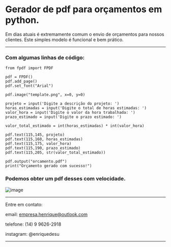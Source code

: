 # Gerador de pdf para orçamentos em python.

Em dias atuais é extremamente comum o envio de orçamentos para nossos clientes.
Este simples modelo é funcional e bem prático. 

-------------------------------------------------------
### Com algumas linhas de código: 

```
from fpdf import FPDF

pdf = FPDF()
pdf.add_page()
pdf.set_font("Arial")

pdf.image("template.png", x=0, y=0)

projeto = input('Digite a descrição do projeto: ')
horas_estimadas = input('Digite o total de horas estimadas: ')
valor_hora = input('Digite o valor da hora trabalhada: ')
prazo_estimado = input('Digite o prazo estimado: ')

valor_total_estimado = int(horas_estimadas) * int(valor_hora)

pdf.text(115,145, projeto)
pdf.text(115,160, horas_estimadas)
pdf.text(115,175, valor_hora)
pdf.text(115,190, prazo_estimado)
pdf.text(115,205, str(valor_total_estimado))

pdf.output("orcamento.pdf")
print("Orçamento gerado com sucesso!")
```

### Podemos obter um pdf desses com velocidade.

![image](https://github.com/Henrique-de-Souza/Gerador_de_PDF/assets/148600312/365eab94-1653-4ea1-8747-96a6dd693f1b)

-----------------------------------------------------------------------------

Entre em contato:

email: empresa.henrique@outlook.com

telefone: (14) 9 9626-2918

instagram: @enriquedesu

-------------------------------------------------------------------------


